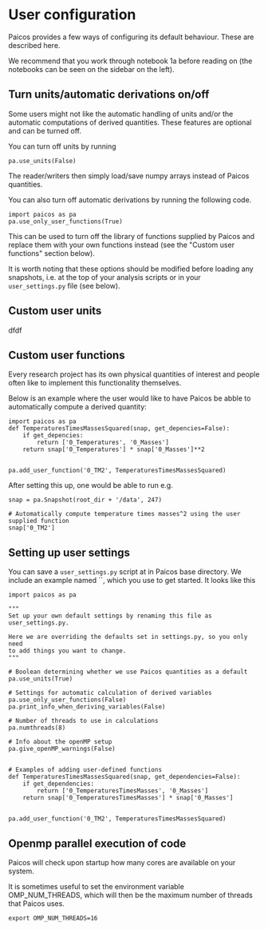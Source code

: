 # User configuration

Paicos provides a few ways of configuring its default behaviour. These are described here.

We recommend that you work through notebook 1a before reading on (the notebooks
can be seen on the sidebar on the left).

## Turn units/automatic derivations on/off

Some users might not like the automatic handling of units
and/or the automatic computations of derived quantities.
These features are optional and can be turned off.

You can turn off units by running
```
pa.use_units(False)
```
The reader/writers then simply load/save numpy arrays instead of Paicos quantities.

You can also turn off automatic derivations by running the following code.
```
import paicos as pa
pa.use_only_user_functions(True)
```
This can be used to turn off the library of functions supplied by Paicos
and replace them with your own functions instead (see the "Custom user functions"
section below).

It is worth noting that these options should be modified before loading any snapshots,
i.e. at the top of your analysis scripts or in your `user_settings.py` file (see below).

## Custom user units

dfdf

## Custom user functions

Every research project has its own physical quantities of interest
and people often like to implement this functionality themselves.

Below is an example where the user would like to have Paicos
be abble to automatically compute a derived quantity:
```
import paicos as pa
def TemperaturesTimesMassesSquared(snap, get_depencies=False):
    if get_depencies:
        return ['0_Temperatures', '0_Masses']
    return snap['0_Temperatures'] * snap['0_Masses']**2


pa.add_user_function('0_TM2', TemperaturesTimesMassesSquared)
```
After setting this up, one would be able to run e.g.

```
snap = pa.Snapshot(root_dir + '/data', 247)

# Automatically compute temperature times masses^2 using the user supplied function
snap['0_TM2']
```

## Setting up user settings

You can save a `user_settings.py` script at in Paicos base directory. We include an example
named ``, which you use to get started. It looks like this

```
import paicos as pa

"""
Set up your own default settings by renaming this file as user_settings.py.

Here we are overriding the defaults set in settings.py, so you only need
to add things you want to change.
"""

# Boolean determining whether we use Paicos quantities as a default
pa.use_units(True)

# Settings for automatic calculation of derived variables
pa.use_only_user_functions(False)
pa.print_info_when_deriving_variables(False)

# Number of threads to use in calculations
pa.numthreads(8)

# Info about the openMP setup
pa.give_openMP_warnings(False)


# Examples of adding user-defined functions
def TemperaturesTimesMassesSquared(snap, get_dependencies=False):
    if get_dependencies:
        return ['0_TemperaturesTimesMasses', '0_Masses']
    return snap['0_TemperaturesTimesMasses'] * snap['0_Masses']


pa.add_user_function('0_TM2', TemperaturesTimesMassesSquared)

```

## Openmp parallel execution of code

Paicos will check upon startup how many cores are available on your system.


It is sometimes useful to set the environment variable OMP_NUM_THREADS,
which will then be the maximum number of threads that Paicos uses.
```
export OMP_NUM_THREADS=16
```